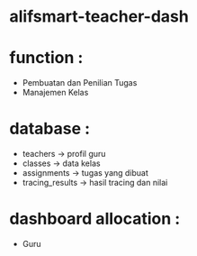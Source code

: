 # alifsmart-teacher-dash

# function :
- Pembuatan dan Penilian Tugas
- Manajemen Kelas

# database :
- teachers -> profil guru
- classes -> data kelas
- assignments -> tugas yang dibuat
- tracing_results -> hasil tracing dan nilai

# dashboard allocation :
- Guru
